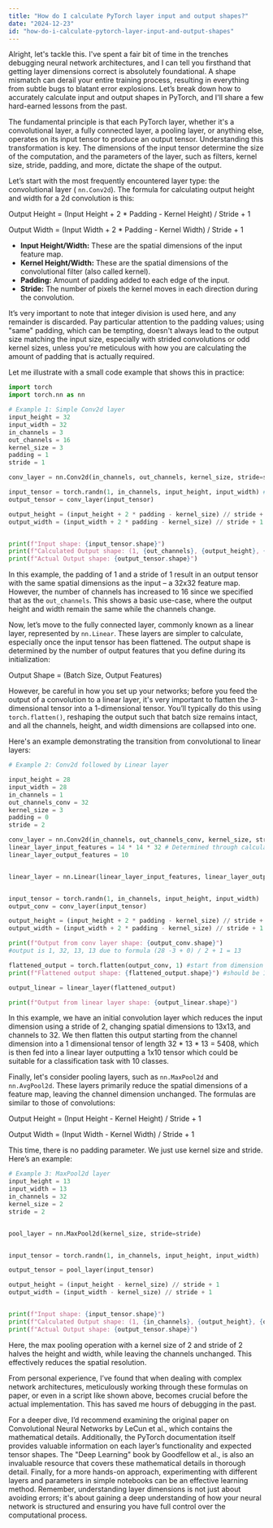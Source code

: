 ```yaml
---
title: "How do I calculate PyTorch layer input and output shapes?"
date: "2024-12-23"
id: "how-do-i-calculate-pytorch-layer-input-and-output-shapes"
---
```


Alright, let's tackle this. I've spent a fair bit of time in the trenches debugging neural network architectures, and I can tell you firsthand that getting layer dimensions correct is absolutely foundational. A shape mismatch can derail your entire training process, resulting in everything from subtle bugs to blatant error explosions. Let’s break down how to accurately calculate input and output shapes in PyTorch, and I'll share a few hard-earned lessons from the past.

The fundamental principle is that each PyTorch layer, whether it's a convolutional layer, a fully connected layer, a pooling layer, or anything else, operates on its input tensor to produce an output tensor. Understanding this transformation is key. The dimensions of the input tensor determine the size of the computation, and the parameters of the layer, such as filters, kernel size, stride, padding, and more, dictate the shape of the output.

Let’s start with the most frequently encountered layer type: the convolutional layer ( `nn.Conv2d`). The formula for calculating output height and width for a 2d convolution is this:

Output Height = (Input Height + 2 * Padding - Kernel Height) / Stride + 1

Output Width = (Input Width + 2 * Padding - Kernel Width) / Stride + 1

*   **Input Height/Width:** These are the spatial dimensions of the input feature map.
*   **Kernel Height/Width:** These are the spatial dimensions of the convolutional filter (also called kernel).
*   **Padding:** Amount of padding added to each edge of the input.
*   **Stride:** The number of pixels the kernel moves in each direction during the convolution.

It’s very important to note that integer division is used here, and any remainder is discarded. Pay particular attention to the padding values; using "same" padding, which can be tempting, doesn't always lead to the output size matching the input size, especially with strided convolutions or odd kernel sizes, unless you're meticulous with how you are calculating the amount of padding that is actually required.

Let me illustrate with a small code example that shows this in practice:

```python
import torch
import torch.nn as nn

# Example 1: Simple Conv2d layer
input_height = 32
input_width = 32
in_channels = 3
out_channels = 16
kernel_size = 3
padding = 1
stride = 1

conv_layer = nn.Conv2d(in_channels, out_channels, kernel_size, stride=stride, padding=padding)

input_tensor = torch.randn(1, in_channels, input_height, input_width) # Batch size of 1
output_tensor = conv_layer(input_tensor)

output_height = (input_height + 2 * padding - kernel_size) // stride + 1
output_width = (input_width + 2 * padding - kernel_size) // stride + 1


print(f"Input shape: {input_tensor.shape}")
print(f"Calculated Output shape: (1, {out_channels}, {output_height}, {output_width})")
print(f"Actual Output shape: {output_tensor.shape}")
```

In this example, the padding of 1 and a stride of 1 result in an output tensor with the same spatial dimensions as the input – a 32x32 feature map. However, the number of channels has increased to 16 since we specified that as the `out_channels`. This shows a basic use-case, where the output height and width remain the same while the channels change.

Now, let’s move to the fully connected layer, commonly known as a linear layer, represented by `nn.Linear`. These layers are simpler to calculate, especially once the input tensor has been flattened. The output shape is determined by the number of output features that you define during its initialization:

Output Shape = (Batch Size, Output Features)

However, be careful in how you set up your networks; before you feed the output of a convolution to a linear layer, it's very important to flatten the 3-dimensional tensor into a 1-dimensional tensor. You’ll typically do this using `torch.flatten()`, reshaping the output such that batch size remains intact, and all the channels, height, and width dimensions are collapsed into one.

Here's an example demonstrating the transition from convolutional to linear layers:

```python
# Example 2: Conv2d followed by Linear layer

input_height = 28
input_width = 28
in_channels = 1
out_channels_conv = 32
kernel_size = 3
padding = 0
stride = 2

conv_layer = nn.Conv2d(in_channels, out_channels_conv, kernel_size, stride=stride, padding=padding)
linear_layer_input_features = 14 * 14 * 32 # Determined through calculation below
linear_layer_output_features = 10


linear_layer = nn.Linear(linear_layer_input_features, linear_layer_output_features)


input_tensor = torch.randn(1, in_channels, input_height, input_width)
output_conv = conv_layer(input_tensor)

output_height = (input_height + 2 * padding - kernel_size) // stride + 1
output_width = (input_width + 2 * padding - kernel_size) // stride + 1

print(f"Output from conv layer shape: {output_conv.shape}")
#output is 1, 32, 13, 13 due to formula (28 -3 + 0) / 2 + 1 = 13

flattened_output = torch.flatten(output_conv, 1) #start from dimension 1 to maintain batch size
print(f"Flattened output shape: {flattened_output.shape}") #should be 1, (32*13*13=5408)

output_linear = linear_layer(flattened_output)

print(f"Output from linear layer shape: {output_linear.shape}")

```

In this example, we have an initial convolution layer which reduces the input dimension using a stride of 2, changing spatial dimensions to 13x13, and channels to 32. We then flatten this output starting from the channel dimension into a 1 dimensional tensor of length 32 * 13 * 13 = 5408, which is then fed into a linear layer outputting a 1x10 tensor which could be suitable for a classification task with 10 classes.

Finally, let's consider pooling layers, such as `nn.MaxPool2d` and `nn.AvgPool2d`. These layers primarily reduce the spatial dimensions of a feature map, leaving the channel dimension unchanged. The formulas are similar to those of convolutions:

Output Height = (Input Height - Kernel Height) / Stride + 1

Output Width = (Input Width - Kernel Width) / Stride + 1

This time, there is no padding parameter. We just use kernel size and stride. Here’s an example:

```python
# Example 3: MaxPool2d layer
input_height = 13
input_width = 13
in_channels = 32
kernel_size = 2
stride = 2


pool_layer = nn.MaxPool2d(kernel_size, stride=stride)


input_tensor = torch.randn(1, in_channels, input_height, input_width)

output_tensor = pool_layer(input_tensor)

output_height = (input_height - kernel_size) // stride + 1
output_width = (input_width - kernel_size) // stride + 1


print(f"Input shape: {input_tensor.shape}")
print(f"Calculated Output shape: (1, {in_channels}, {output_height}, {output_width})")
print(f"Actual Output shape: {output_tensor.shape}")
```

Here, the max pooling operation with a kernel size of 2 and stride of 2 halves the height and width, while leaving the channels unchanged. This effectively reduces the spatial resolution.

From personal experience, I’ve found that when dealing with complex network architectures, meticulously working through these formulas on paper, or even in a script like shown above, becomes crucial before the actual implementation. This has saved me hours of debugging in the past.

For a deeper dive, I’d recommend examining the original paper on Convolutional Neural Networks by LeCun et al., which contains the mathematical details. Additionally, the PyTorch documentation itself provides valuable information on each layer’s functionality and expected tensor shapes. The "Deep Learning" book by Goodfellow et al., is also an invaluable resource that covers these mathematical details in thorough detail. Finally, for a more hands-on approach, experimenting with different layers and parameters in simple notebooks can be an effective learning method.
Remember, understanding layer dimensions is not just about avoiding errors; it's about gaining a deep understanding of how your neural network is structured and ensuring you have full control over the computational process.

